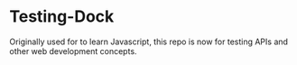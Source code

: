 # Testing-Dock



Originally used for to learn Javascript, this repo is now for testing APIs and other web development concepts. 


